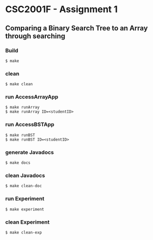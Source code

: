 # CSC2001F - Assignment 1
## Comparing a Binary Search Tree to an Array through searching

### Build
```unix
$ make
```
### clean
```
$ make clean
```
### run AccessArrayApp
```
$ make runArray
$ make runArray ID=<studentID>
```
### run AccessBSTApp
```
$ make runBST
$ make runBST ID=<studentID>
```
### generate Javadocs
```
$ make docs
```
### clean Javadocs
```
$ make clean-doc
```
### run Experiment
```
$ make experiment
```
### clean Experiment
```
$ make clean-exp
```